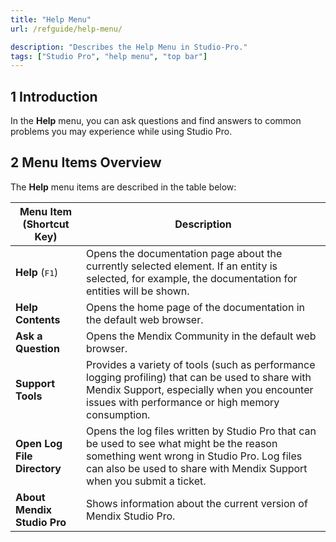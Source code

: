 ```yaml
---
title: "Help Menu"
url: /refguide/help-menu/

description: "Describes the Help Menu in Studio-Pro."
tags: ["Studio Pro", "help menu", "top bar"]
---
```


## 1 Introduction

In the **Help** menu, you can ask questions and find answers to common problems you may experience while using Studio Pro. 

## 2 Menu Items Overview

The **Help** menu items are described in the table below:

| Menu Item (Shortcut Key)                                     | Description                                                  |
| ------------------------------------------------------------ | ------------------------------------------------------------ |
| **Help** (<kbd>F1</kbd>)                    | Opens the documentation page about the currently selected element. If an entity is selected, for example, the documentation for entities will be shown. | 
| **Help Contents**                    | Opens the home page of the documentation in the default web browser. |
| **Ask a Question**                   | Opens the Mendix Community in the default web browser. |
| **Support Tools**                   | Provides a variety of tools (such as performance logging  profiling) that can be used to share with Mendix Support, especially when you encounter issues with performance or high memory consumption. |
| **Open Log File Directory**                   | Opens the log files written by Studio Pro that can be used to see what might be the reason something went wrong in Studio Pro. Log files can also be used to share with Mendix Support when you submit a ticket. |
| **About Mendix Studio Pro**                   | Shows information about the current version of Mendix Studio Pro. |